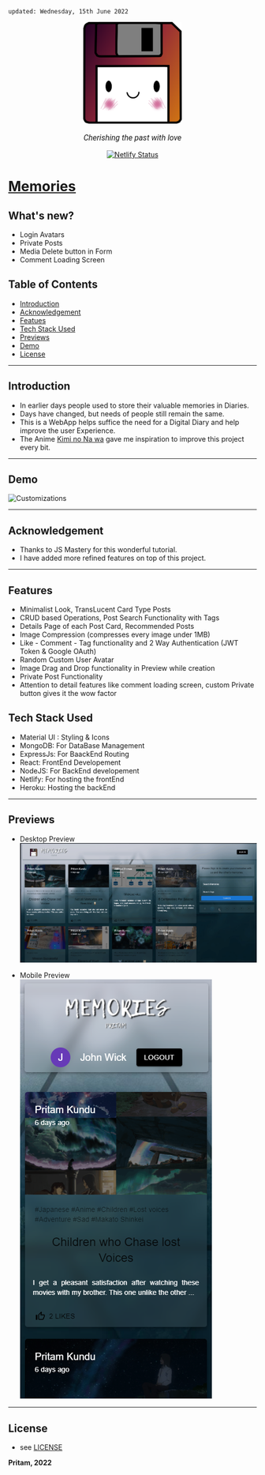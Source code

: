     updated: Wednesday, 15th June 2022

<div align=center>
    <a href="https://memories-pritam.netlify.app/">
        <img width=200 src="assets/icon.png" alt="Euphoria">
    </a>
    <p style="font-family: roboto, calibri; font-size:12pt; font-style:italic"> Cherishing the past with love </p>
    <a href="https://app.netlify.com/sites/memories-pritam/deploys">
    <img src="https://api.netlify.com/api/v1/badges/db24b02d-0b1f-4b4a-a07c-fe3b8318abe7/deploy-status" alt="Netlify Status">
    </a>
</div>

# [Memories](https://memories-pritam.netlify.app)

## What's new?

-   Login Avatars
-   Private Posts
-   Media Delete button in Form
-   Comment Loading Screen

## Table of Contents

-   [Introduction](#introduction)
-   [Acknowledgement](#acknowledgement)
-   [Featues](#features)
-   [Tech Stack Used](#tech-stack-used)
-   [Previews](#previews)
-   [Demo](#demo)
-   [License](#license)

---

## Introduction

-   In earlier days people used to store their valuable memories in Diaries.
-   Days have changed, but needs of people still remain the same.
-   This is a WebApp helps suffice the need for a Digital Diary and help improve the user Experience.
-   The Anime [Kimi no Na wa](https://en.wikipedia.org/wiki/Your_Name) gave me inspiration to improve this project every bit.


---

## Demo

![Customizations](assets/demo.gif)

---

## Acknowledgement

-   Thanks to JS Mastery for this wonderful tutorial.
-   I have added more refined features on top of this project.

---

## Features

- Minimalist Look, TransLucent Card Type Posts
- CRUD based Operations, Post Search Functionality with Tags
- Details Page of each Post Card, Recommended Posts 
- Image Compression (compresses every image under 1MB)
- Like - Comment - Tag functionality and 2 Way Authentication (JWT Token & Google OAuth)
- Random Custom User Avatar
- Image Drag and Drop functionality in Preview while creation
- Private Post Functionality
- Attention to detail features like comment loading screen, custom Private button gives it the wow factor

## Tech Stack Used

-   Material UI : Styling & Icons
-   MongoDB: For DataBase Management
-   ExpressJs: For BaackEnd Routing
-   React: FrontEnd Developement
-   NodeJS: For BackEnd developement
-   Netlify: For hosting the frontEnd
-   Heroku: Hosting the backEnd

---

## Previews

- Desktop Preview
    ![Desktop-Preview](assets/desktop-preview.png)

-   Mobile Preview  
    ![Mobile-Preview](assets/mobile-preview.png)

---

## License

-   see [LICENSE]

**Pritam, 2022**  

[license]: https://github.com/warmachine028/memories/blob/main/LICENSE
